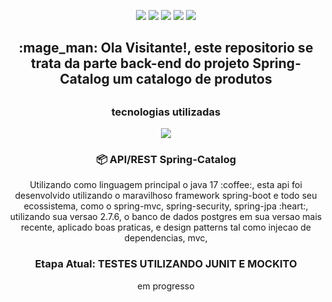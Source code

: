 <p align="center">
    <img src="https://img.shields.io/badge/Postman-FF6C37?style=for-the-badge&logo=postman&logoColor=white"/>
    <img src="https://img.shields.io/badge/IntelliJIDEA-000000.svg?style=for-the-badge&logo=intellij-idea&logoColor=white"/>
    <img src="https://img.shields.io/badge/spring-%236DB33F.svg?style=for-the-badge&logo=spring&logoColor=white"/>
    <img src="https://img.shields.io/badge/java-%23ED8B00.svg?style=for-the-badge&logo=java&logoColor=white"/>
    <img src="https://img.shields.io/badge/postgres-%23316192.svg?style=for-the-badge&logo=postgresql&logoColor=white"/>

<h2 align="center" >:mage_man: Ola Visitante!, este repositorio se trata da parte back-end do projeto Spring-Catalog um catalogo de produtos<h2>

<h3 align="center">tecnologias utilizadas</h3>
<p align="center">
  <a href="https://skillicons.dev">
    <img src="https://skillicons.dev/icons?i=spring,java,postgres,mockito" />
  </a>
</p>

<h3  align="center" >📦 API/REST Spring-Catalog</h3>
 
 <p align="center" >Utilizando como linguagem principal o java 17 :coffee:, esta api foi desenvolvido utilizando o maravilhoso framework spring-boot e todo seu ecossistema, como o spring-mvc, spring-security, spring-jpa :heart:, 
  utilizando sua versao 2.7.6, o banco de dados postgres em sua versao mais recente, aplicado boas praticas, e design patterns tal como injecao de dependencias, mvc,
 

<h3 align="center">Etapa Atual: TESTES UTILIZANDO JUNIT E MOCKITO</h3>
<p align="center"> em progresso </p>


